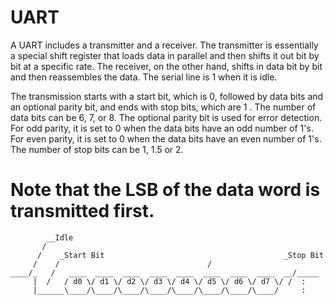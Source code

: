 # UART

A UART includes a transmitter and a receiver. The transmitter is essentially a special
shift register that loads data in parallel and then shifts it out bit by bit at a specific rate.
The receiver, on the other hand, shifts in data bit by bit and then reassembles the data. The
serial line is 1 when it is idle. 

The transmission starts with a start bit, which is 0, followed by data bits and an optional parity bit, 
and ends with stop bits, which are 1 . The number of data bits can be 6, 7, or 8. 
The optional parity bit is used for error detection. For odd parity, it is set to 0 when the data bits have an odd number of 1's. 
For even parity, it is set to 0 when the data bits have an even number of 1's. 
The number of stop bits can be 1, 1.5 or 2. 

# Note that the LSB of the data word is transmitted first.


            __Idle
           /
          /	   _Start Bit	    	    		      	         _Stop Bit
         /    /					                /
    ____/_   /   ____  ____  ____  ____  ____  ____  ____  ____  __/_____
         |  /   / d0 \/ d1 \/ d2 \/ d3 \/ d4 \/ d5 \/ d6 \/ d7 \/ /	 :	
         |______\____/\____/\____/\____/\____/\____/\____/\____/     :
  
